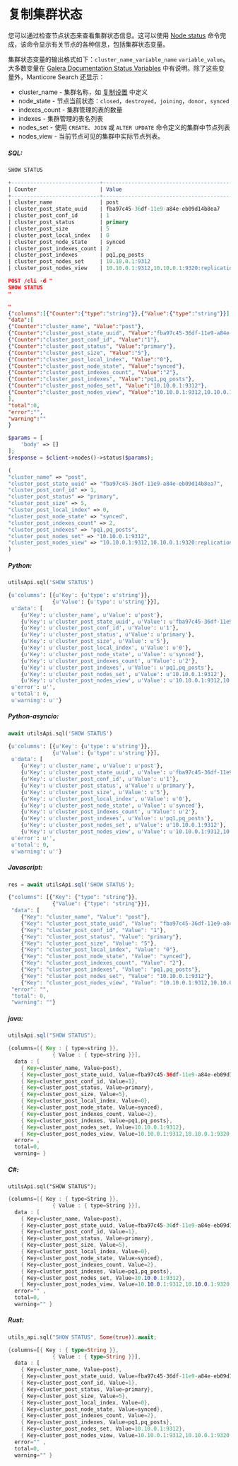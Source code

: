 # 复制集群状态

<!-- example Example -->

您可以通过检查节点状态来查看集群状态信息。这可以使用 [Node status](../../Node_info_and_management/Node_status.md) 命令完成，该命令显示有关节点的各种信息，包括集群状态变量。

集群状态变量的输出格式如下：`cluster_name_variable_name` `variable_value`。大多数变量在 [Galera Documentation Status Variables](https://galeracluster.com/library/documentation/galera-status-variables.html) 中有说明。除了这些变量外，Manticore Search 还显示：

* cluster_name - 集群名称，如 [复制设置](../../Creating_a_cluster/Setting_up_replication/Setting_up_replication.md#Replication-cluster) 中定义
* node_state - 节点当前状态：`closed`，`destroyed`，`joining`，`donor`，`synced`
* indexes_count - 集群管理的表的数量
* indexes - 集群管理的表名列表
* nodes_set - 使用 `CREATE`、`JOIN` 或 `ALTER UPDATE` 命令定义的集群中节点列表
* nodes_view - 当前节点可见的集群中实际节点列表。


<!-- intro -->
##### SQL:

<!-- request SQL -->

```sql
SHOW STATUS
```

<!-- response SQL-->

```sql
+----------------------------+-------------------------------------------------------------------------------------+
| Counter                    | Value                                                                               |
+----------------------------+-------------------------------------------------------------------------------------+
| cluster_name               | post                                                                                |
| cluster_post_state_uuid    | fba97c45-36df-11e9-a84e-eb09d14b8ea7                                                |
| cluster_post_conf_id       | 1                                                                                   |
| cluster_post_status        | primary                                                                             |
| cluster_post_size          | 5                                                                                   |
| cluster_post_local_index   | 0                                                                                   |
| cluster_post_node_state    | synced                                                                              |
| cluster_post_indexes_count | 2                                                                                   |
| cluster_post_indexes       | pq1,pq_posts                                                                        |
| cluster_post_nodes_set     | 10.10.0.1:9312                                                                      |
| cluster_post_nodes_view    | 10.10.0.1:9312,10.10.0.1:9320:replication,10.10.1.1:9312,10.10.1.1:9320:replication |
```

<!-- request JSON -->

```json
POST /cli -d "
SHOW STATUS
"
```

<!-- response JSON-->

```json
"
{"columns":[{"Counter":{"type":"string"}},{"Value":{"type":"string"}}],
"data":[
{"Counter":"cluster_name", "Value":"post"},
{"Counter":"cluster_post_state_uuid", "Value":"fba97c45-36df-11e9-a84e-eb09d14b8ea7"},
{"Counter":"cluster_post_conf_id", "Value":"1"},
{"Counter":"cluster_post_status", "Value":"primary"},
{"Counter":"cluster_post_size", "Value":"5"},
{"Counter":"cluster_post_local_index", "Value":"0"},
{"Counter":"cluster_post_node_state", "Value":"synced"},
{"Counter":"cluster_post_indexes_count", "Value":"2"},
{"Counter":"cluster_post_indexes", "Value":"pq1,pq_posts"},
{"Counter":"cluster_post_nodes_set", "Value":"10.10.0.1:9312"},
{"Counter":"cluster_post_nodes_view", "Value":"10.10.0.1:9312,10.10.0.1:9320:replication,10.10.1.1:9312,10.10.1.1:9320:replication"}
],
"total":0,
"error":"",
"warning":""
}
```

<!-- request PHP -->

```php
$params = [
    'body' => []
];
$response = $client->nodes()->status($params);
```

<!-- response PHP -->

```php
(
"cluster_name" => "post",
"cluster_post_state_uuid" => "fba97c45-36df-11e9-a84e-eb09d14b8ea7",
"cluster_post_conf_id" => 1,
"cluster_post_status" => "primary",
"cluster_post_size" => 5,
"cluster_post_local_index" => 0,
"cluster_post_node_state" => "synced",
"cluster_post_indexes_count" => 2,
"cluster_post_indexes" => "pq1,pq_posts",
"cluster_post_nodes_set" => "10.10.0.1:9312",
"cluster_post_nodes_view" => "10.10.0.1:9312,10.10.0.1:9320:replication,10.10.1.1:9312,10.10.1.1:9320:replication"
)
```
<!-- intro -->
##### Python:

<!-- request Python -->

```python
utilsApi.sql('SHOW STATUS')
```
<!-- response Python -->

```python
{u'columns': [{u'Key': {u'type': u'string'}},
              {u'Value': {u'type': u'string'}}],
 u'data': [
	{u'Key': u'cluster_name', u'Value': u'post'},
	{u'Key': u'cluster_post_state_uuid', u'Value': u'fba97c45-36df-11e9-a84e-eb09d14b8ea7'},
	{u'Key': u'cluster_post_conf_id', u'Value': u'1'},
	{u'Key': u'cluster_post_status', u'Value': u'primary'},
	{u'Key': u'cluster_post_size', u'Value': u'5'},
	{u'Key': u'cluster_post_local_index', u'Value': u'0'},
	{u'Key': u'cluster_post_node_state', u'Value': u'synced'},
	{u'Key': u'cluster_post_indexes_count', u'Value': u'2'},
	{u'Key': u'cluster_post_indexes', u'Value': u'pq1,pq_posts'},
	{u'Key': u'cluster_post_nodes_set', u'Value': u'10.10.0.1:9312'},
	{u'Key': u'cluster_post_nodes_view', u'Value': u'10.10.0.1:9312,10.10.0.1:9320:replication,10.10.1.1:9312,10.10.1.1:9320:replication'}],
 u'error': u'',
 u'total': 0,
 u'warning': u''}
```

<!-- intro -->
##### Python-asyncio:

<!-- request Python-asyncio -->

```python
await utilsApi.sql('SHOW STATUS')
```
<!-- response Python-asyncio -->

```python
{u'columns': [{u'Key': {u'type': u'string'}},
              {u'Value': {u'type': u'string'}}],
 u'data': [
	{u'Key': u'cluster_name', u'Value': u'post'},
	{u'Key': u'cluster_post_state_uuid', u'Value': u'fba97c45-36df-11e9-a84e-eb09d14b8ea7'},
	{u'Key': u'cluster_post_conf_id', u'Value': u'1'},
	{u'Key': u'cluster_post_status', u'Value': u'primary'},
	{u'Key': u'cluster_post_size', u'Value': u'5'},
	{u'Key': u'cluster_post_local_index', u'Value': u'0'},
	{u'Key': u'cluster_post_node_state', u'Value': u'synced'},
	{u'Key': u'cluster_post_indexes_count', u'Value': u'2'},
	{u'Key': u'cluster_post_indexes', u'Value': u'pq1,pq_posts'},
	{u'Key': u'cluster_post_nodes_set', u'Value': u'10.10.0.1:9312'},
	{u'Key': u'cluster_post_nodes_view', u'Value': u'10.10.0.1:9312,10.10.0.1:9320:replication,10.10.1.1:9312,10.10.1.1:9320:replication'}],
 u'error': u'',
 u'total': 0,
 u'warning': u''}
```

<!-- intro -->
##### Javascript:

<!-- request javascript -->

```javascript
res = await utilsApi.sql('SHOW STATUS');
```

<!-- response Javascript -->

```javascript
{"columns": [{"Key": {"type": "string"}},
              {"Value": {"type": "string"}}],
 "data": [
	{"Key": "cluster_name", "Value": "post"},
	{"Key": "cluster_post_state_uuid", "Value": "fba97c45-36df-11e9-a84e-eb09d14b8ea7"},
	{"Key": "cluster_post_conf_id", "Value": "1"},
	{"Key": "cluster_post_status", "Value": "primary"},
	{"Key": "cluster_post_size", "Value": "5"},
	{"Key": "cluster_post_local_index", "Value": "0"},
	{"Key": "cluster_post_node_state", "Value": "synced"},
	{"Key": "cluster_post_indexes_count", "Value": "2"},
	{"Key": "cluster_post_indexes", "Value": "pq1,pq_posts"},
	{"Key": "cluster_post_nodes_set", "Value": "10.10.0.1:9312"},
	{"Key": "cluster_post_nodes_view", "Value": "10.10.0.1:9312,10.10.0.1:9320:replication,10.10.1.1:9312,10.10.1.1:9320:replication"}],
 "error": "",
 "total": 0,
 "warning": ""}
```

<!-- intro -->
##### java:

<!-- request Java -->

```java
utilsApi.sql("SHOW STATUS");
```
<!-- response Java -->

```java
{columns=[{ Key : { type=string }},
              { Value : { type=string }}],
  data : [
	{ Key=cluster_name, Value=post},
	{ Key=cluster_post_state_uuid, Value=fba97c45-36df-11e9-a84e-eb09d14b8ea7},
	{ Key=cluster_post_conf_id, Value=1},
	{ Key=cluster_post_status, Value=primary},
	{ Key=cluster_post_size, Value=5},
	{ Key=cluster_post_local_index, Value=0},
	{ Key=cluster_post_node_state, Value=synced},
	{ Key=cluster_post_indexes_count, Value=2},
	{ Key=cluster_post_indexes, Value=pq1,pq_posts},
	{ Key=cluster_post_nodes_set, Value=10.10.0.1:9312},
	{ Key=cluster_post_nodes_view, Value=10.10.0.1:9312,10.10.0.1:9320:replication,10.10.1.1:9312,10.10.1.1:9320:replication}],
  error= ,
  total=0,
  warning= }
```

<!-- intro -->
##### C#:

<!-- request C# -->

```clike
utilsApi.sql("SHOW STATUS");
```
<!-- response C# -->

```C#
{columns=[{ Key : { type=String }},
              { Value : { type=String }}],
  data : [
	{ Key=cluster_name, Value=post},
	{ Key=cluster_post_state_uuid, Value=fba97c45-36df-11e9-a84e-eb09d14b8ea7},
	{ Key=cluster_post_conf_id, Value=1},
	{ Key=cluster_post_status, Value=primary},
	{ Key=cluster_post_size, Value=5},
	{ Key=cluster_post_local_index, Value=0},
	{ Key=cluster_post_node_state, Value=synced},
	{ Key=cluster_post_indexes_count, Value=2},
	{ Key=cluster_post_indexes, Value=pq1,pq_posts},
	{ Key=cluster_post_nodes_set, Value=10.10.0.1:9312},
	{ Key=cluster_post_nodes_view, Value=10.10.0.1:9312,10.10.0.1:9320:replication,10.10.1.1:9312,10.10.1.1:9320:replication}],
  error="" ,
  total=0,
  warning="" }
```

<!-- intro -->
##### Rust:

<!-- request Rust -->

```rust
utils_api.sql("SHOW STATUS", Some(true)).await;
```
<!-- response Rust -->

```rust
{columns=[{ Key : { type=String }},
              { Value : { type=String }}],
  data : [
	{ Key=cluster_name, Value=post},
	{ Key=cluster_post_state_uuid, Value=fba97c45-36df-11e9-a84e-eb09d14b8ea7},
	{ Key=cluster_post_conf_id, Value=1},
	{ Key=cluster_post_status, Value=primary},
	{ Key=cluster_post_size, Value=5},
	{ Key=cluster_post_local_index, Value=0},
	{ Key=cluster_post_node_state, Value=synced},
	{ Key=cluster_post_indexes_count, Value=2},
	{ Key=cluster_post_indexes, Value=pq1,pq_posts},
	{ Key=cluster_post_nodes_set, Value=10.10.0.1:9312},
	{ Key=cluster_post_nodes_view, Value=10.10.0.1:9312,10.10.0.1:9320:replication,10.10.1.1:9312,10.10.1.1:9320:replication}],
  error="" ,
  total=0,
  warning="" }
```

<!-- end -->
<!-- proofread -->

